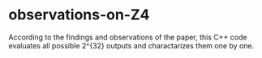 # observations-on-Z4

According to the findings and observations of the paper, this C++ code evaluates all possible 2^{32} outputs and charactarizes them one by one. 
